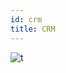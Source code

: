 ```yaml
---
id: crm
title: CRM
---
```


![t](https://caqadmin.blob.core.windows.net/public-screenshots/All%20Integration%20Specs/Crm.png)
